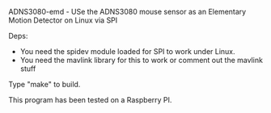 ADNS3080-emd - USe the ADNS3080 mouse sensor as an Elementary Motion Detector on Linux via SPI

Deps:
 - You need the spidev module loaded for SPI to work under Linux.
 - You need the mavlink library for this to work or comment out the mavlink stuff

Type "make" to build.

This program has been tested on a Raspberry PI.

